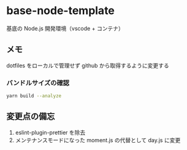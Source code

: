 # base-node-template

基底の Node.js 開発環境（vscode + コンテナ）

## メモ

dotfiles をローカルで管理せず github から取得するように変更する

### バンドルサイズの確認

```bash
yarn build --analyze
```

## 変更点の備忘

1. eslint-plugin-prettier を除去
1. メンテナンスモードになった moment.js の代替として day.js に変更
